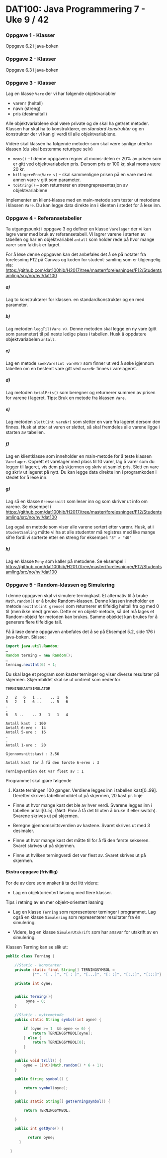 # DAT100: Java Programmering 7 - Uke 9 / 42

### Oppgave 1 - Klasser

Oppgave 6.2 i java-boken

### Oppgave 2 - Klasser

Oppgave 6.3 i java-boken

### Oppgave 3 - Klasser

Lag en klasse `Vare` der vi har følgende objektvariabler

-	varenr (heltall)
-	navn (streng)
-	pris (desimaltall)

Alle objektvariablene skal være private og de skal ha get/set metoder. Klassen har skal ha to konstruktører, en *standard konstruktør* og en konstruktør der vi kan gi verdi til alle objektvariablene.  

Videre skal klassen ha følgende metoder som skal være synlige utenfor klassen (du skal bestemme returtype selv)

- `moms()` – I denne oppgaven regner at moms-delen er 20% av prisen som er gitt ved objektvariabelen pris. Dersom pris er 100 kr, skal moms være 20 kr.
- `billigereEnn(Vare v)` – skal sammenligne prisen på en vare med en annen vare v gitt som parameter.
- `toString()` –  som returnerer en strengrepresentasjon av objektvariablene

Implementer en klient-klasse med en main-metode som tester ut metodene i klassen `Vare`. Du kan legge data direkte inn i klienten i stedet for å lese inn.

### Oppgave 4 - Referansetabeller

Ta utgangspunkt i oppgave 3 og definer en klasse `Varelager` der vi kan lagre varer med bruk av referansetabell. Vi lagrer varene i starten av tabellen og har en objektvariabel `antall` som holder rede på hvor mange varer som faktisk er lagret.

For å løse denne oppgaven kan det anbefales det å se på notater fra forelesning F12 på Canvas og koden for student-samling som er tilgjengelig via:
https://github.com/dat100hib/H2017/tree/master/forelesninger/F12/Studentsamling/src/no/hvl/dat100

##### a)

Lag to konstruktører for klassen. en standardkonstruktør og en med parameter.

##### b)

Lag metoden `leggTil(Vare v)`. Denne metoden skal legge en ny vare (gitt som parameter) til på neste ledige plass i tabellen. Husk å oppdatere objektvariabelen `antall`.

##### c)

Lag en metode `soekVare(int vareNr)` som finner ut ved å søke igjennom tabellen om en bestemt vare gitt ved `vareNr` finnes i varelageret.

##### d)

Lag metoden `totalPris()` som beregner og returnerer summen av prisen for varene i lageret. Tips: Bruk en metode fra klassen `Vare`.

##### e)

Lag metoden `slett(int vareNr)` som sletter en vare fra lageret dersom den finnes. Husk at etter at varen er slettet, så skal fremdeles alle varene ligge i starten av tabellen.

##### f)

Lag en klientklasse som inneholder en main-metode for å teste klassen `Varelager`. Opprett et varelager med plass til 10 varer, lag 5 varer som du legger til lageret, vis dem på skjermen og skriv ut samlet pris. Slett en vare og skriv ut lageret på nytt. Du kan legge data direkte inn i programkoden i stedet for å lese inn.

##### g)

Lag så en klasse `Grensesnitt` som leser inn og som skriver ut info om varene. Se eksempel i https://github.com/dat100hib/H2017/tree/master/forelesninger/F12/Studentsamling/src/no/hvl/dat100

Lag også en metode som viser alle varene sortert etter varenr. Husk, at i `StudentSamling` måtte vi ha at alle studentnr må registres med like mange sifre fordi vi sorterte etter en streng for eksempel: `"8" > "40"`

##### h)

Lag en klasse `Meny` som kaller på metodene. Se eksempel i https://github.com/dat100hib/H2017/tree/master/forelesninger/F12/Studentsamling/src/no/hvl/dat100

### Oppgave 5 - Random-klassen og Simulering

I denne oppgaven skal vi simulere terningkast. Et alternativ til å bruke `Math.random()` er å bruke Random-klassen. Denne klassen inneholder en metode `nextInt(int grense)` som returnerer et tilfeldig heltall fra og med 0 til (men ikke med) grense. Dette er en objekt-metode, så det må lages et Random-objekt før metoden kan brukes. Samme objektet kan brukes for å generere flere tilfeldige tall.

Få å løse denne oppgaven anbefales det å se på Eksempel 5.2, side 176 i java-boken. Skisse:

```java
import java.util.Random;
…
Random terning = new Random();
…
terning.nextInt(6) + 1;

```

Du skal lage et program som kaster terninger og viser diverse resultater på skjermen. Skjermbildet skal se ut omtrent som nedenfor

```
TERNINGKASTSIMULATOR

3   2   6   1 ..	.. 1   6
5   2   1   6 ..	.. 5   6
.
.
6   3 ..	.. 3   1   1   4

Antall kast  : 100
Antall 6-ere :  14
Antall 5-ere :  16
.
.
Antall 1-ere :  20

Gjennomsnittskast : 3.56

Antall kast for å få den første 6-eren : 3

Terningverdien det var flest av : 1

```

Programmet skal gjøre følgende

1.	Kaste terningen 100 ganger. Verdiene legges inn i tabellen kast[0..99]. Deretter skrives tabellinnholdet ut på skjermen, 20 kast pr. linje

-	Finne ut hvor mange kast det ble av hver verdi. Svarene legges inn i tabellen antall[0..5]. (Nøtt: Prøv å få det til uten å bruke if eller switch). Svarene skrives ut på skjermen.

-	Beregne gjennomsnittsverdien av kastene. Svaret skrives ut med 3 desimaler.

-	Finne ut hvor mange kast det måtte til for å få den første sekseren. Svaret skrives ut på skjermen.

-	Finne ut hvilken terningverdi det var flest av. Svaret skrives ut på skjermen.

#### Ekstra oppgave (frivillig)

For de av dere som ønsker å ta det litt videre:

-	Lag en objektorientert løsning med flere klasser.

Tips i retning av en mer objekt-orientert løsning

- Lag en klasse `Terning` som representerer terninger i programmet. Lag også en klasse `Simulering` som representerer resultater fra én simulering.

- Videre, lag en klasse `SimulerUtskrift` som har ansvar for utskrift av en simulering.

Klassen Terning kan se slik ut:

```java
public class Terning {

    //Static - konstanter
    private static final String[] TERNINGSYMBOL =
            {"", "[ . ]", "[ : ]", "[...]", "[: :]", "[:.:]", "[:::]"};

    private int oyne;


    public Terning(){
    	 oyne = 0;
    }

    //Static - nyttemetode
    public static String symbol(int oyne) {

        if (oyne >= 1  && oyne <= 6) {
            return TERNINGSYMBOL[oyne];
        } else {
            return TERNINGSYMBOL[0];
        }
    }

    public void trill() {
        oyne = (int)(Math.random() * 6 + 1);
    }

    public String symbol() {

        return symbol(oyne);
    }

    public static String[] getTerningsymbol() {

		return TERNINGSYMBOL;

    }

    public int getOyne() {

	      return oyne;
	  }   

  }

  ```
